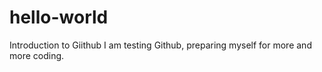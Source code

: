 # hello-world
Introduction to Giithub
I am testing Github, preparing myself for more and more coding.
